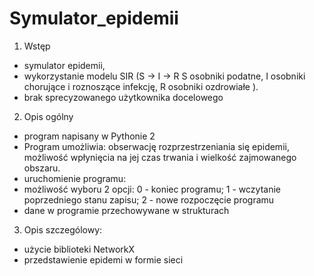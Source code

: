 # Symulator_epidemii
1. Wstęp

- symulator epidemii,
- wykorzystanie modelu SIR (S → I → R
S osobniki podatne,
I osobniki chorujące i roznoszące infekcję,
R osobniki ozdrowiałe ).
- brak sprecyzowanego użytkownika docelowego

2. Opis ogólny

- program napisany w Pythonie 2
- Program umożliwia: 
obserwację rozprzestrzeniania się epidemii,
możliwość wpłynięcia na jej czas trwania i wielkość zajmowanego obszaru.
- uruchomienie programu: 
- możliwość wyboru 2 opcji: 0 - koniec programu; 1 - wczytanie poprzedniego stanu zapisu; 2 - nowe rozpoczęcie programu
- dane w programie przechowywane w strukturach

3. Opis szczególowy:
- użycie biblioteki NetworkX
- przedstawienie epidemi w formie sieci
